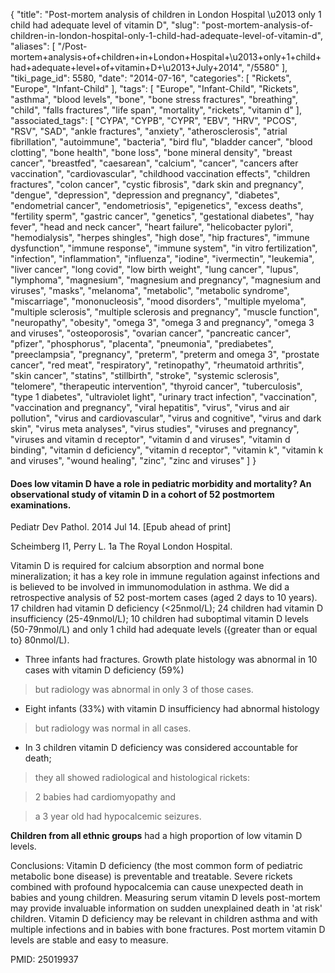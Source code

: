 {
    "title": "Post-mortem analysis of children in London Hospital \u2013 only 1 child had adequate level of vitamin D",
    "slug": "post-mortem-analysis-of-children-in-london-hospital-only-1-child-had-adequate-level-of-vitamin-d",
    "aliases": [
        "/Post-mortem+analysis+of+children+in+London+Hospital+\u2013+only+1+child+had+adequate+level+of+vitamin+D+\u2013+July+2014",
        "/5580"
    ],
    "tiki_page_id": 5580,
    "date": "2014-07-16",
    "categories": [
        "Rickets",
        "Europe",
        "Infant-Child"
    ],
    "tags": [
        "Europe",
        "Infant-Child",
        "Rickets",
        "asthma",
        "blood levels",
        "bone",
        "bone stress fractures",
        "breathing",
        "child",
        "falls fractures",
        "life span",
        "mortality",
        "rickets",
        "vitamin d"
    ],
    "associated_tags": [
        "CYPA",
        "CYPB",
        "CYPR",
        "EBV",
        "HRV",
        "PCOS",
        "RSV",
        "SAD",
        "ankle fractures",
        "anxiety",
        "atherosclerosis",
        "atrial fibrillation",
        "autoimmune",
        "bacteria",
        "bird flu",
        "bladder cancer",
        "blood clotting",
        "bone health",
        "bone loss",
        "bone mineral density",
        "breast cancer",
        "breastfed",
        "caesarean",
        "calcium",
        "cancer",
        "cancers after vaccination",
        "cardiovascular",
        "childhood vaccination effects",
        "children fractures",
        "colon cancer",
        "cystic fibrosis",
        "dark skin and pregnancy",
        "dengue",
        "depression",
        "depression and pregnancy",
        "diabetes",
        "endometrial cancer",
        "endometriosis",
        "epigenetics",
        "excess deaths",
        "fertility sperm",
        "gastric cancer",
        "genetics",
        "gestational diabetes",
        "hay fever",
        "head and neck cancer",
        "heart failure",
        "helicobacter pylori",
        "hemodialysis",
        "herpes shingles",
        "high dose",
        "hip fractures",
        "immune dysfunction",
        "immune response",
        "immune system",
        "in vitro fertilization",
        "infection",
        "inflammation",
        "influenza",
        "iodine",
        "ivermectin",
        "leukemia",
        "liver cancer",
        "long covid",
        "low birth weight",
        "lung cancer",
        "lupus",
        "lymphoma",
        "magnesium",
        "magnesium and pregnancy",
        "magnesium and viruses",
        "masks",
        "melanoma",
        "metabolic",
        "metabolic syndrome",
        "miscarriage",
        "mononucleosis",
        "mood disorders",
        "multiple myeloma",
        "multiple sclerosis",
        "multiple sclerosis and pregnancy",
        "muscle function",
        "neuropathy",
        "obesity",
        "omega 3",
        "omega 3 and pregnancy",
        "omega 3 and viruses",
        "osteoporosis",
        "ovarian cancer",
        "pancreatic cancer",
        "pfizer",
        "phosphorus",
        "placenta",
        "pneumonia",
        "prediabetes",
        "preeclampsia",
        "pregnancy",
        "preterm",
        "preterm and omega 3",
        "prostate cancer",
        "red meat",
        "respiratory",
        "retinopathy",
        "rheumatoid arthritis",
        "skin cancer",
        "statins",
        "stillbirth",
        "stroke",
        "systemic sclerosis",
        "telomere",
        "therapeutic intervention",
        "thyroid cancer",
        "tuberculosis",
        "type 1 diabetes",
        "ultraviolet light",
        "urinary tract infection",
        "vaccination",
        "vaccination and pregnancy",
        "viral hepatitis",
        "virus",
        "virus and air pollution",
        "virus and cardiovascular",
        "virus and cognitive",
        "virus and dark skin",
        "virus meta analyses",
        "virus studies",
        "viruses and pregnancy",
        "viruses and vitamin d receptor",
        "vitamin d and viruses",
        "vitamin d binding",
        "vitamin d deficiency",
        "vitamin d receptor",
        "vitamin k",
        "vitamin k and viruses",
        "wound healing",
        "zinc",
        "zinc and viruses"
    ]
}


#### Does low vitamin D have a role in pediatric morbidity and mortality? An observational study of vitamin D in a cohort of 52 postmortem examinations.

Pediatr Dev Pathol. 2014 Jul 14. <span>[Epub ahead of print]</span>

Scheimberg I1, Perry L. 1a The Royal London Hospital.

Vitamin D is required for calcium absorption and normal bone mineralization; it has a key role in immune regulation against infections and is believed to be involved in immunomodulation in asthma. We did a retrospective analysis of 52 post-mortem cases (aged 2 days to 10 years). 17 children had vitamin D deficiency (<25nmol/L); 24 children had vitamin D insufficiency (25-49nmol/L); 10 children had suboptimal vitamin D levels (50-79nmol/L) and only 1 child had adequate levels ({greater than or equal to} 80nmol/L). 

* Three infants had fractures. Growth plate histology was abnormal in 10 cases with vitamin D deficiency (59%) 

> but radiology was abnormal in only 3 of those cases. 

* Eight infants (33%) with vitamin D insufficiency had abnormal histology 

> but radiology was normal in all cases. 

* In 3 children vitamin D deficiency was considered accountable for death; 

> they all showed radiological and histological rickets: 

> 2 babies had cardiomyopathy and 

> a 3 year old had hypocalcemic seizures. 

 **Children from all ethnic groups**  had a high proportion of low vitamin D levels.

Conclusions: Vitamin D deficiency (the most common form of pediatric metabolic bone disease) is preventable and treatable. Severe rickets combined with profound hypocalcemia can cause unexpected death in babies and young children. Measuring serum vitamin D levels post-mortem may provide invaluable information on sudden unexplained death in 'at risk' children. Vitamin D deficiency may be relevant in children asthma and with multiple infections and in babies with bone fractures. Post mortem vitamin D levels are stable and easy to measure.

PMID: 25019937